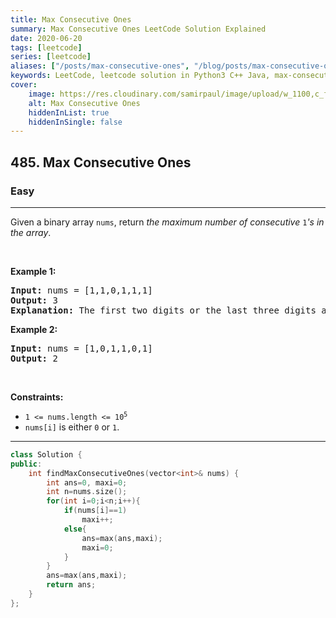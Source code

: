 ```yaml
---
title: Max Consecutive Ones
summary: Max Consecutive Ones LeetCode Solution Explained
date: 2020-06-20
tags: [leetcode]
series: [leetcode]
aliases: ["/posts/max-consecutive-ones", "/blog/posts/max-consecutive-ones", "/max-consecutive-ones"]
keywords: LeetCode, leetcode solution in Python3 C++ Java, max-consecutive-ones solution
cover:
    image: https://res.cloudinary.com/samirpaul/image/upload/w_1100,c_fit,co_rgb:FFFFFF,l_text:Arial_70_bold:Max Consecutive Ones/problem-solving.webp
    alt: Max Consecutive Ones
    hiddenInList: true
    hiddenInSingle: false
---
```



<h2>485. Max Consecutive Ones</h2><h3>Easy</h3><hr><div><p>Given a binary array <code>nums</code>, return <em>the maximum number of consecutive </em><code>1</code><em>'s in the array</em>.</p>

<p>&nbsp;</p>
<p><strong>Example 1:</strong></p>

<pre><strong>Input:</strong> nums = [1,1,0,1,1,1]
<strong>Output:</strong> 3
<strong>Explanation:</strong> The first two digits or the last three digits are consecutive 1s. The maximum number of consecutive 1s is 3.
</pre>

<p><strong>Example 2:</strong></p>

<pre><strong>Input:</strong> nums = [1,0,1,1,0,1]
<strong>Output:</strong> 2
</pre>

<p>&nbsp;</p>
<p><strong>Constraints:</strong></p>

<ul>
	<li><code>1 &lt;= nums.length &lt;= 10<sup>5</sup></code></li>
	<li><code>nums[i]</code> is either <code>0</code> or <code>1</code>.</li>
</ul>
</div>

---




```cpp
class Solution {
public:
    int findMaxConsecutiveOnes(vector<int>& nums) {
        int ans=0, maxi=0;
        int n=nums.size();
        for(int i=0;i<n;i++){
            if(nums[i]==1)
                maxi++;
            else{
                ans=max(ans,maxi);
                maxi=0;
            }
        }
        ans=max(ans,maxi);
        return ans;
    }
};
```
